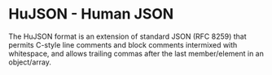 # HuJSON - Human JSON

The HuJSON format is an extension of standard JSON (RFC 8259) that permits
C-style line comments and block comments intermixed with whitespace,
and allows trailing commas after the last member/element in an object/array.
